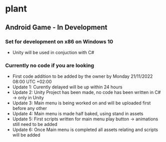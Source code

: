# plant

## Android Game - In Development

### Set for development on x86 on Windows 10

+ Unity will be used in conjuction with C#

### Currently no code if you are looking

+ First code addition to be added by the owner by Monday 21/11/2022 08:00 UTC +02:00
+ Update 1: Curently delayed will be up within 24 hours
+ Update 2: Unity Project has been made, no code has been written in C# -> only in Unity  
+ Update 3: Main menu is being worked on and will be uploaded first before any other 
+ Update 4: Main menu is made half baked, using stand in assets
+ Update 5: First scripts written for main menu play button -> animations still need to be added 
+ Update 6: Once Main menu is completed all assets relating and scripts will be added 
